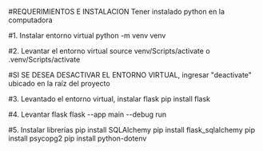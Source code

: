 #REQUERIMIENTOS E INSTALACION
Tener instalado python en la computadora

#1. Instalar entorno virtual
python -m venv venv

#2. Levantar el entorno virtual
source venv/Scripts/activate
o
.venv/Scripts/activate 

#SI SE DESEA DESACTIVAR EL ENTORNO VIRTUAL, ingresar "deactivate" ubicado en la raíz del proyecto

#3. Levantado el entorno virtual, instalar flask
pip install flask

#4. Levantar flask 
flask --app main --debug run

#5. Instalar librerías
pip install SQLAlchemy
pip install flask_sqlalchemy
pip install psycopg2
pip install python-dotenv

